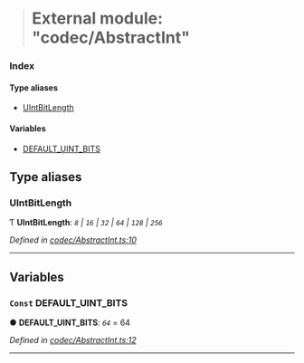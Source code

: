> # External module: "codec/AbstractInt"

### Index

#### Type aliases

* [UIntBitLength](_codec_abstractint_.md#uintbitlength)

#### Variables

* [DEFAULT_UINT_BITS](_codec_abstractint_.md#const-default_uint_bits)

## Type aliases

###  UIntBitLength

Ƭ **UIntBitLength**: *`8` | `16` | `32` | `64` | `128` | `256`*

*Defined in [codec/AbstractInt.ts:10](https://github.com/polkadot-js/api/blob/ffe1c71/packages/types/src/codec/AbstractInt.ts#L10)*

___

## Variables

### `Const` DEFAULT_UINT_BITS

● **DEFAULT_UINT_BITS**: *`64`* = 64

*Defined in [codec/AbstractInt.ts:12](https://github.com/polkadot-js/api/blob/ffe1c71/packages/types/src/codec/AbstractInt.ts#L12)*

___